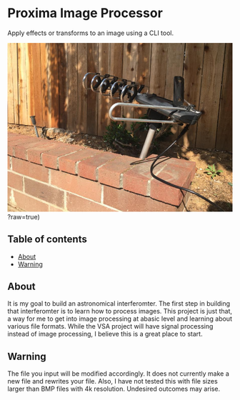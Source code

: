 # Proxima Image Processor

Apply effects or transforms to an image using a CLI tool. 

![Image of antenna before inverting colors](https://github.com/BotOlsen/botolsen.github.io/blob/main/images/antenna)?raw=true)

## Table of contents
* [About](#about)
* [Warning](#warning)

## About

It is my goal to build an astronomical interferomter. The first step in building that interferomter is to learn how to process images. This project is just that, a way for me to get into image processing at  abasic level and learning about various file formats. While the VSA project will have signal processing instead of image processing, I believe this is a great place to start. 

## Warning

The file you input will be modified accordingly. It does not currently make a new file and rewrites your file. Also, I have not tested this with file sizes larger than BMP files with 4k resolution. Undesired outcomes may arise. 
